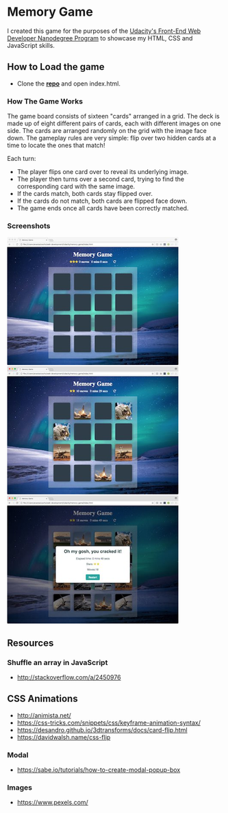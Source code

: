 # Memory Game

I created this game for the purposes of the [Udacity's Front-End Web Developer Nanodegree Program](https://www.udacity.com/course/front-end-web-developer-nanodegree--nd001) to showcase my HTML, CSS and JavaScript skills.

## How to Load the game

- Clone the **[repo](https://github.com/anastasioscho/udacity-memory-game)** and open index.html.

### How The Game Works

The game board consists of sixteen "cards" arranged in a grid. The deck is made up of eight different pairs of cards, each with different images on one side. The cards are arranged randomly on the grid with the image face down. The gameplay rules are very simple: flip over two hidden cards at a time to locate the ones that match!

Each turn:

- The player flips one card over to reveal its underlying image.
- The player then turns over a second card, trying to find the corresponding card with the same image.
- If the cards match, both cards stay flipped over.
- If the cards do not match, both cards are flipped face down.
- The game ends once all cards have been correctly matched.

### Screenshots

![Starting a new game](screenshots/initial.jpeg "Starting a new game") ![A game in progress](screenshots/progress.jpeg "A game in progress") ![Winning a game](screenshots/win.jpeg "Winning a game")

## Resources

### Shuffle an array in JavaScript

- <http://stackoverflow.com/a/2450976>

## CSS Animations

- <http://animista.net/>
- <https://css-tricks.com/snippets/css/keyframe-animation-syntax/>
- <https://desandro.github.io/3dtransforms/docs/card-flip.html>
- <https://davidwalsh.name/css-flip>

### Modal

- <https://sabe.io/tutorials/how-to-create-modal-popup-box>

### Images

- <https://www.pexels.com/>
